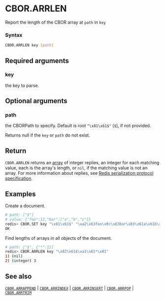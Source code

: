 # CBOR.ARRLEN

Report the length of the CBOR array at `path` in `key`

### Syntax
```bash
CBOR.ARRLEN key [path]
```

## Required arguments

### key
the key to parse.

## Optional arguments

### path
the CBORPath to specify. Default is root `"\x81\x61$"` (`$`), if not provided. 

Returns null if the `key` or `path` do not exist.

## Return

`CBOR.ARRLEN` returns an [array](/docs/reference/protocol-spec/#resp-arrays) of integer replies, an integer for each matching value, each is the array's length, or `nil`, if the matching value is not an array.
For more information about replies, see [Redis serialization protocol specification](/docs/reference/protocol-spec). 

## Examples

Create a document.
```bash
# path: ["$"] 
# value: {"foo":12,"bar":["a","b","c"]}
redis> CBOR.SET key "\x81\x61$" "\xa2\x63foo\x0c\x63bar\x83\x61a\x61b\x61c"
OK
```

Find lengths of arrays in all objects of the document.
```bash
# path: ["$", {"*":1}] 
redis> CBOR.ARRLEN key "\x82\x61$\xa1\x61*\x01"
1) (nil)
2) (integer) 3
```

## See also

[`CBOR.ARRAPPEND`](cbor.arrappend.md) | [`CBOR.ARRINDEX`](cbor.arrindex.md) | [`CBOR.ARRINSERT`](cbor.arrinsert.md) | [`CBOR.ARRPOP`](cbor.arrpop.md) | [`CBOR.ARRTRIM`](cbor.arrtrim.md)
